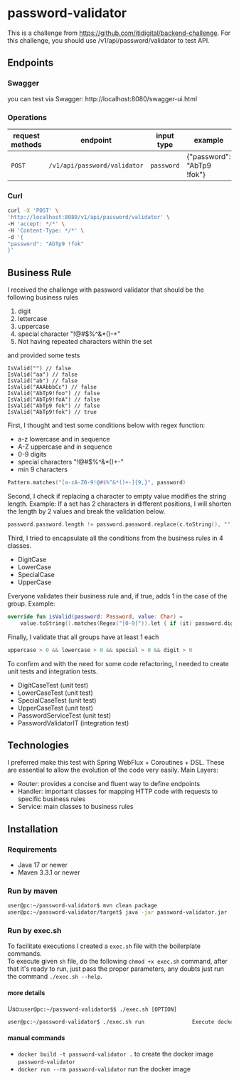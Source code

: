 # password-validator

This is a challenge from https://github.com/itidigital/backend-challenge. For this challenge, you should use /v1/api/password/validator to test API.

## Endpoints

### Swagger
you can test via Swagger: http://localhost:8080/swagger-ui.html

### Operations
| request methods | endpoint                           | input type | example                    | description       |
|-----------------|------------------------------------|------------|----------------------------|-------------------|
| `POST`          | `/v1/api/password/validator`       | `password` | {"password": "AbTp9 !fok"} | pasword validator |

### Curl
```bash
curl -X 'POST' \
'http://localhost:8080/v1/api/password/validator' \
-H 'accept: */*' \
-H 'Content-Type: */*' \
-d '{
"password": "AbTp9 !fok"
}'
```

## Business Rule
I received the challenge with password validator that should be the following business rules
1. digit
2. lettercase
3. uppercase
4. special character "!@#$%^&*()-+"
5. Not having repeated characters within the set

and provided some tests
```
IsValid("") // false  
IsValid("aa") // false  
IsValid("ab") // false  
IsValid("AAAbbbCc") // false  
IsValid("AbTp9!foo") // false  
IsValid("AbTp9!foA") // false
IsValid("AbTp9 fok") // false
IsValid("AbTp9!fok") // true
```
First, 
I thought and test some conditions below with regex function:
* a-z lowercase and in sequence
* A-Z uppercase and in sequence
* 0-9 digits
* special characters "!@#$%^&*()+-"
* min 9 characters
```kotlin
Pattern.matches("[a-zA-Z0-9!@#$%^&*()+-]{9,}", password)
```

Second,
I check if replacing a character to empty value modifies the string length. Example: If a set has 2 characters in different positions, I will shorten the length by 2 values and break the validation below.
```kotlin
password.password.length != password.password.replace(c.toString(), "").length + 1
```

Third,
I tried to encapsulate all the conditions from the business rules in 4 classes.
* DigitCase
* LowerCase
* SpecialCase
* UpperCase

Everyone validates their business rule and, if true, adds 1 in the case of the group.
Example:
```kotlin
override fun isValid(password: Password, value: Char) =
    value.toString().matches(Regex("[0-9]")).let { if (it) password.digit += 1 }
```

Finally,
I validate that all groups have at least 1 each
```kotlin
uppercase > 0 && lowercase > 0 && special > 0 && digit > 0
```

To confirm and with the need for some code refactoring, I needed to create unit tests and integration tests.
* DigitCaseTest (unit test)
* LowerCaseTest (unit test)
* SpecialCaseTest (unit test)
* UpperCaseTest (unit test)
* PasswordServiceTest (unit test) 
* PasswordValidatorIT (integration test)

## Technologies
I preferred make this test with Spring WebFlux + Coroutines + DSL. These are essential to allow the evolution of the code very easily. Main Layers:
* Router: provides a concise and fluent way to define endpoints 
* Handler: important classes for mapping HTTP code with requests to specific business rules
* Service: main classes to business rules


## Installation

### Requirements
- Java 17 or newer
- Maven 3.3.1 or newer

### Run by maven

```bash
user@pc:~/password-validator$ mvn clean package
user@pc:~/password-validator/target$ java -jar password-validator.jar
```

### Run by exec.sh
To facilitate executions I created a `exec.sh` file with the boilerplate commands.<br />
To execute given `sh` file, do the following `chmod +x exec.sh` command, after that it's ready to run, just pass the
proper parameters, any doubts just run the command `./exec.sh --help`.

#### more details

Uso:`user@pc:~/password-validator$$ ./exec.sh [OPTION]`
```bash
user@pc:~/password-validator$ ./exec.sh run               Execute docker command to create password-validator image and run using 8080 port
```

#### manual commands

- `docker build -t password-validator .` to create the docker image `password-validator`
- `docker run --rm password-validator` run the docker image